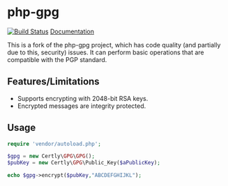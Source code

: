php-gpg
=======
[![Build Status](https://travis-ci.org/iangcarroll/php-gpg.svg?branch=master)](https://travis-ci.org/iangcarroll/php-gpg) [Documentation](https://certly-php-gpg.s3-website-us-east-1.amazonaws.com)

This is a fork of the php-gpg project, which has code quality (and partially due to this, security) issues. It can perform basic operations that are compatible with the PGP standard.

Features/Limitations
--------------------

 * Supports encrypting with 2048-bit RSA keys.
 * Encrypted messages are integrity protected.
 
Usage
-----

```php
require 'vendor/autoload.php';

$gpg = new Certly\GPG\GPG();
$pubKey = new Certly\GPG\Public_Key($aPublicKey);

echo $gpg->encrypt($pubKey,"ABCDEFGHIJKL");
```
